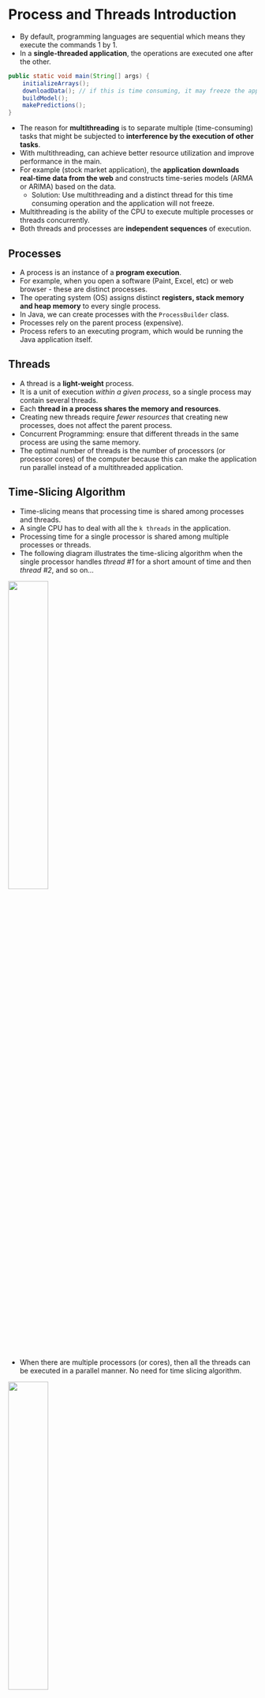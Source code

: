 # Process and Threads Introduction

- By default, programming languages are sequential which means they execute the commands 1 by 1.
- In a **single-threaded application**, the operations are executed one after the other.

```java
public static void main(String[] args) {
    initializeArrays();
    downloadData(); // if this is time consuming, it may freeze the application
    buildModel();
    makePredictions();
}
```

- The reason for **multithreading** is to separate multiple (time-consuming) tasks that might be subjected to **interference by the execution of other tasks**.
- With multithreading, can achieve better resource utilization and improve performance in the main.
- For example (stock market application), the **application downloads real-time data from the web** and constructs time-series models (ARMA or ARIMA) based on the data.
  - Solution: Use multithreading and a distinct thread for this time consuming operation and the application will not freeze.
- Multithreading is the ability of the CPU to execute multiple processes or threads concurrently.
- Both threads and processes are **independent sequences** of execution.

## Processes

- A process is an instance of a **program execution**.
- For example, when you open a software (Paint, Excel, etc) or web browser - these are distinct processes.
- The operating system (OS) assigns distinct **registers, stack memory and heap memory** to every single process.
- In Java, we can create processes with the `ProcessBuilder` class.
- Processes rely on the parent process (expensive).
- Process refers to an executing program, which would be running the Java application itself.

## Threads

- A thread is a **light-weight** process.
- It is a unit of execution _within a given process_, so a single process may contain several threads.
- Each **thread in a process shares the memory and resources**.
- Creating new threads require _fewer resources_ that creating new processes, does not affect the parent process.
- Concurrent Programming: ensure that different threads in the same process are using the same memory.
- The optimal number of threads is the number of processors (or processor cores) of the computer because this can make the application run parallel instead of a multithreaded application.

## Time-Slicing Algorithm

- Time-slicing means that processing time is shared among processes and threads.
- A single CPU has to deal with all the `k threads` in the application.
- Processing time for a single processor is shared among multiple processes or threads.
- The following diagram illustrates the time-slicing algorithm when the single processor handles _thread #1_ for a short amount of time and then _thread #2_, and so on...

<img src="./pics/time_slicing_algorithm.png" width="40%" />

- When there are multiple processors (or cores), then all the threads can be executed in a parallel manner. No need for time slicing algorithm.

<img src="./pics/parallel_execution.png" width="40%" />

## Benefits of Multithreading

- Can design more **responsive application**, can perform several operations concurrently.
- Can achieve **better resource utilization** (CPU utilization). By default, every Java application is single threaded. Can utilize **more CPU cores** with multiple threads.
- Can **improve performance** by utilizing CPU cores and run the threads in parallel.

## Downsides of Multithreading

- Threads are manipulating data that are located on the **same memory area** because they belong the same process - synchronization is not that straight-forward.
  - data may become inconsistent if multiple threads are manipulating the same data at the same time.
- Difficult to design and test/debug multithreaded applications.
- **Using multiple threads is expensive** - CPU has to save local data, application pointer, etc. of the current thread and has to load the other thread as well.
  - Switching between threads is a long operation. (expensive)

<img src="./pics/multithreading_disadvantage.png" width="40%" />

- It is **expensive to switch between multiple threads** - this is why an algorithm may become too slow with multiple threads.
- **RULE OF THUMB**: For small problems and applications, it is unnecessary to use multiple threads.

## Thread Lifecycle

1. `New` State
   - Every thread is in the new state until we call the `start()` method.
2. `Active` State
   - When we call the `start()` method on the given thread.
   - There are 2 sub-states:
     - `runnable`: ready to be executed but may not be currently executing because CPU is running another thread due to the time-slicing algorithm.
     - `running`: when the thread's turn comes, it enters the running state and executes the `run()` method.
3. `Blocked` / `Waiting` State
   - In this state, a thread is temporarily inactive and not consuming CPU time.
   - The thread may enter the blocked state or waiting state for various reasons, such as waiting for I/O operations, waiting for synchronization, or explicitly calling methods like `join()` or `sleep()`.
     - `join()`: waiting for another thread to be completed.
   - The _Thread Scheduler_ is responsible for resuming a blocked or waiting thread when the condition it was waiting for is satisfied.
4. `Terminated` State
   - When a thread has finished it's task.

## 3 Methods to Start Threads

1. Implementing the `Runner` interface

```java
class Runner2 implements Runnable {
    @Override
    public void run() {
        for (int i = 0; i < 10; i++) {
            System.out.println("Runner2: " + i);
        }
    }
}

public class Main {
    public static void main(String[] args) {
        Thread t2 = new Thread(new Runner2());
        t1.start();
    }
}
```

2. Extending the `Thread` class

```java
class Runner1 extends Thread {
    @Override
    public void run() {
        for (int i = 0; i < 10; i++) {
            System.out.println("Runner1: " + i);
        }
    }
}

public class Main {
    public static void main(String[] args) {
        Thread t1 = new Runner1();
        t1.start();
    }
}
```

3. Creating a inline thread

```java
    public static void main(String[] args) {
        Thread t3 = new Thread(new Runnable() {
            @Override
            public void run() {
                for (int i = 0; i < 10; i++) {
                    System.out.println("Runner3: " + i);
                }
            }
        });
        t3.start();
    }
```

## Use `Runnable` interface or `Thread` classes?

- Usually using the `Runnable` interface approach is preferred.
  - If we extends `Thread` then we can't extend any other class (usually a huge disadvantage) because in Java, a given class can extends one class exclusively.
  - A class may implement more interfaces as well - so implementing the `Runnable` interface can do no harm in the software logic.

## `sleep()`

- `Thread.sleep()` pauses the execution of the current thread for a specified duration (in _milliseconds_).
- Introduces delays or pauses in the program's execution.
- `Thread.sleep()` method can be used for controlling the timing of certain operations or introducing delays between actions.
- Throws an `InterruptedException` if the thread is interrupted by another thread.

## `join()`

- `Thread.join()` allows one thread to wait for the completion of another thread.
- When a thread invokes the `join()` method on another thread, it waits for that thread to finish its execution before continuing its own execution.
- In the example below:
  - By calling `t1.join()`, the main thread waits for `t1` to finish execution before continuing. Same for `t2`.
  - The `join()` calls ensure that the output from the main thread ("Finished with Threads...") is only printed once both `t1` and `t2` have finished their tasks.

```java
t1.start();
t2.start();

try {
    t1.join(); // Main thread waits for thread1 to complete
    t2.join(); // Main thread waits for thread2 to complete
} catch (InterruptedException e) {
    e.printStackTrace();
}

System.out.println("Finished with Threads...");
```

# Daemon and Worker Threads

- A thread in Java can be **daemon thread** or a standard **worker thread**.
- When a Java program starts, then one thread begins running immediately, i.e., `main` thread. It starts the main method.
- Can create child threads from the `main` thread. The main thread is the last thread to finish execution because it performs various shutdown operations.
- **daemon threads** are intended as helper threads, e.g., for garbage collection.

<img src="./pics/daemon_vs_worker_threads.png" width="40%" />

- Daemon threads are _low priority_ threads that run in the background to perform tasks such as garbage collection.
- Usually we create daemon threads for I/O operations or services (smartphone services such as NFC or Bluetooth communication).
  - Can create a daemon thread for a smartphone application to look for smart-watches to pair with.
- Daemon threads are **terminated by the JVM when all other worker threads are terminated** (finish execution).
  - They do not prevent the JVM from exiting when all non-daemon threads have finished executing.
  - When all worker threads have completed their execution, the JVM terminates any remaining daemon threads without allowing them to finish their work.
  - Recommended to use daemon threads for tasks that are safe to be terminated abruptly and do not require precise completion.
- _Main difference_: worker threads are not terminated while daemon threads are interrupted by the JVM.

```java
// Setting a thread as a Daemon Thread
t1.setDaemon(true);
```

## Thread Priority

<img src="./pics/thread_priority.png" width="60%" />

- Time-slicing algorithm is handled by Thread Scheduler.
- Can assign a priority value (1-10) to every Thread
  - default priority value is 5
  - `MIN_PRIORITY`: 1
  - `MAX_PRIORITY`: 10
- Threads with the _same priority_ value (default priority is 5) are executed in a **FIFS** (first-in-first-served) manner - the thread scheduler store the threads in a **queue**.
- Higher priority threads are executed before lower priority threads but it depends on the underlying OS (thread starvation is avoided).
  - E.g., main thread with default priority of 5 could be executed before threads with priority of 10.

```java
// Thread with priority 10
Thread t = new Thread(new WorkerThread());

t.setPriority(Thread.MAX_PRIORITY);
t.start();
```

# Memory Management of Threads

<img src="./pics/heap_and_stack_memory.png" width="40%" />

- Threads (of the same process) run in a shared memory space, while processes run in separate memory spaces.

| Stack Memory                                              | Heap Memory              |
| --------------------------------------------------------- | ------------------------ |
| Stores local variables, method arguments and method calls | Stores object references |
| Fast                                                      | Slow                     |
| Smaller memory                                            | Larger memory            |

- Every thread has its own stack memory but all threads share the heap memory (shared memory space). Thus, synchronization is needed.
- The main purpose of **synchronization** is the sharing of resources without interference using mutual exclusion.
  - So that threads cannot interfere the sharing of resources in Heap Memory.

## Synchronization

- Located in `~/_004_thread_memory_synchronization`

```java
public void increment() {
    counter++;
}
```

- In the example below,
  - Reading the number from memory
  - Incrementing the value
  - Writing the number to memory
  - Return with the variable
- These operations seems to be atomic in the sense that requires only a single operation but this is not the case.
  - It takes some time to finish with the _increment operation_.
  - During this procedure, another thread may call this method as well with the original counter value.
  - If both threads call this method at the same time, they share the same variable `counter` memory.
    - counter = 0
    - Thread 1: counter = counter + 1 = 1
    - Thread 2: counter = counter + 1 = 1
    - Final value counter = 1

```java
public static synchronized void increment() {
    counter++;
}
```

- Using the `synchronized` keyword helps to ensure that this method is only executed by a single thread at a given time, provides mutual exclusion
- Provides **mutual exclusion**.
- Ensures **thread safety** when multiple threads access shared data or critical sections of code concurrently.
- If the methods are accessing different variables that are not shared among multiple threads, there is no risk of data inconsistency or race conditions, and synchronization is not required.
- **Race Condition**: occurs when 2 or more threads access shared data concurrently, leading to unpredictable and incorrect behavior due to the uncontrolled interleaving of their operations.

## Intrinsic Lock (Monitor Lock)

```java
public synchronized void increment() {
    counter++;
}
```

- Every object in Java has an intrinsic lock.
- "A thread that needs exclusive and consistent access to an object's fields has to acquire the object's intrinsic lock before accessing them, and then release the intrinsic lock when it's done with them."
- Due to the monitor lock, **no 2 threads can execute the same `synchronized` method at the same time**.
- Only a single thread can acquire the intrinsic lock of the class.
- When the `synchronized` keyword is used, the thread acquires the intrinsic lock of the application.
- Removing the `synchronized` keyword allows the method to be called without acquiring the intrinsic lock. (faster)
- When a method is declared as `synchronized`, it means that only 1 thread can execute that method at a time.
    - A thread owns the intrinsic lock between the time is has acquired the lock and released the lock.
    - If a thread owns an intrinsic lock, no other thread can acquire the same lock.
- If multiple threads attempt to execute a `synchronized` method simultaneously, the additional threads will be blocked until the lock is released by the executing thread.
- If multiple `synchronized` methods are present in an object, different threads may need to wait for each other to release the lock associated with that object before they can proceed. This can lead to potential performance issues and contention.

### Object level locking (Intrinsic Lock)

- This is called object level locking because we get the monitor lock (intrinsic lock) associated with the object itself.

```java
public synchronized void increment() {
    counter++;
}

// block level lock
public void increment() {
    synchronized(this) {
        counter++;
    }
}
```

### Class level locking (Intrinsic Lock)

```java
public static synchronized void increment() {
    counter++;
}

public static void increment() {
    synchronized(ClassName.class) {
        counter++;
    }
}
```

- This is called class level locking because we get the monitor lock (intrinsic lock) associated with the class.
- Block level locks are generally recommended as they do not configure other execution in the method to be synchronized. So, only synchronized specific executions in the method.